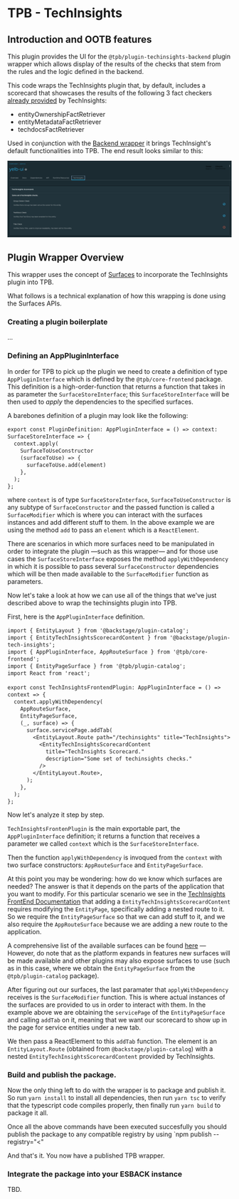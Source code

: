 # TPB - TechInsights

## Introduction and OOTB features

This plugin provides the UI for the `@tpb/plugin-techinsights-backend` plugin wrapper which allows display of the results of the checks that stem from the rules and the logic defined in the backend.

This code wraps the TechInsights plugin that, by default, includes a scorecard that showcases the results of the following 3 fact checkers [already provided](https://github.com/backstage/backstage/tree/master/plugins/tech-insights-backend#included-factretrievers) by TechInsights:

- entityOwnershipFactRetriever
- entityMetadataFactRetriever
- techdocsFactRetriever

Used in conjunction with the [Backend wrapper](../tpb-techinsights-backend/) it brings TechInsight's default functionalities into TPB. The end result looks similar to this:

![TechInsights Entity Scorecard](./docs/techinsights-scorecard.png)

## Plugin Wrapper Overview

This wrapper uses the concept of [Surfaces](https://gitlab.eng.vmware.com/esback/core#frontend-plugins) to incorporate the TechInsights plugin into TPB.

What follows is a technical explanation of how this wrapping is done using the Surfaces APIs.

### Creating a plugin boilerplate

...

### Defining an AppPluginInterface

In order for TPB to pick up the plugin we need to create a definition of type `AppPluginInterface` which is defined by the `@tpb/core-frontend` package.
This definition is a high-order-function that returns a function that takes in as parameter the `SurfaceStoreInterface`; this `SurfaceStoreInterface` will be then used to _apply_ the dependencies to the specified surfaces.

A barebones definition of a plugin may look like the following:

```
export const PluginDefinition: AppPluginInterface = () => context: SurfaceStoreInterface => {
  context.apply(
    SurfaceToUseConstructor
    (surfaceToUse) => {
      surfaceToUse.add(element)
    },
  );
};

```

where `context` is of type `SurfaceStoreInterface`, `SurfaceToUseConstructor` is any subtype of `SurfaceConstructor` and the passed function is called a `SurfaceModifier` which is where you can interact with the surfaces instances and add different stuff to them.
In the above example we are using the method `add` to pass an `element` which is a `ReactElement`.

There are scenarios in which more surfaces need to be manipulated in order to integrate the plugin —such as this wrapper— and for those use cases the `SurfaceStoreInterface` exposes the method `applyWithDependency` in which it is possible to pass several `SurfaceConstructor` dependencies which will be then made available to the `SurfaceModifier` function as parameters.

Now let's take a look at how we can use all of the things that we've just described above to wrap the techinsights plugin into TPB.

First, here is the `AppPluginInterface` definition.

```
import { EntityLayout } from '@backstage/plugin-catalog';
import { EntityTechInsightsScorecardContent } from '@backstage/plugin-tech-insights';
import { AppPluginInterface, AppRouteSurface } from '@tpb/core-frontend';
import { EntityPageSurface } from '@tpb/plugin-catalog';
import React from 'react';

export const TechInsightsFrontendPlugin: AppPluginInterface = () => context => {
  context.applyWithDependency(
    AppRouteSurface,
    EntityPageSurface,
    (_, surface) => {
      surface.servicePage.addTab(
        <EntityLayout.Route path="/techinsights" title="TechInsights">
          <EntityTechInsightsScorecardContent
            title="TechInsights Scorecard."
            description="Some set of techinsights checks."
          />
        </EntityLayout.Route>,
      );
    },
  );
};

```

Now let's analyze it step by step.

`TechInsightsFrontenPlugin` is the main exportable part, the `AppPluginInterface` definition; it returns a function that receives a parameter we called `context` which is the `SurfaceStoreInterface`.

Then the function `applyWithDependency` is invoqued from the `context` with two surface constructors: `AppRouteSurface` and `EntityPageSurface`.

At this point you may be wondering: how do we know which surfaces are needed?
The answer is that it depends on the parts of the application that you want to modify. For this particular scenario we see in the [TechInsights FrontEnd Documentation](https://github.com/backstage/backstage/blob/master/plugins/tech-insights/README.md#add-boolean-checks-overview-scorecards-page-to-the-entitypage) that adding a `EntityTechInsightsScorecardContent` requires modifying the `EntityPage`, specifically adding a nested route to it. So we require the `EntityPageSurface` so that we can add stuff to it, and we also require the `AppRouteSurface` because we are adding a new route to the application.

A comprehensive list of the available surfaces can be found [here](https://gitlab.eng.vmware.com/esback/core/-/blob/main/README.md) — However, do note that as the platform expands in features new surfaces will be made available and other plugins may also expose surfaces to use (such as in this case, where we obtain the `EntityPageSurface` from the `@tpb/plugin-catalog` package).

After figuring out our surfaces, the last paramater that `applyWithDependency` receives is the `SurfaceModifier` function. This is where actual instances of the surfaces are provided to us in order to interact with them. In the example above we are obtaining the `servicePage` of the `EntityPageSurface` and calling `addTab` on it, meaning that we want our scorecard to show up in the page for service entities under a new tab.

We then pass a ReactElement to this `addTab` function. The element is an `EntityLayout.Route` (obtained from `@backstage/plugin-catalog`) with a nested `EntityTechInsightsScorecardContent` provided by TechInsights.

### Build and publish the package.

Now the only thing left to do with the wrapper is to package and publish it.
So run `yarn install` to install all dependencies, then run `yarn tsc` to verify that the typescript code compiles properly, then finally run `yarn build` to package it all.

Once all the above commands have been executed succesfully you should publish the package to any compatible registry by using `npm publish --registry="<<YOUR REGISTRY URL>"

And that's it. You now have a published TPB wrapper.

### Integrate the package into your ESBACK instance

TBD.
